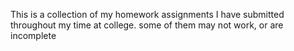 This is a collection of my homework assignments I have submitted throughout my time at college. some of them may not work, or are incomplete
